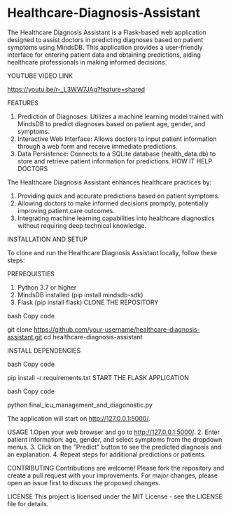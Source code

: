 # Healthcare-Diagnosis-Assistant
The Healthcare Diagnosis Assistant is a Flask-based web application designed to assist doctors in predicting diagnoses based on patient symptoms using MindsDB. This application provides a user-friendly interface for entering patient data and obtaining predictions, aiding healthcare professionals in making informed decisions.

YOUTUBE VIDEO LINK

https://youtu.be/r-_L3WW7JAg?feature=shared

FEATURES

1. Prediction of Diagnoses:
 Utilizes a machine learning model trained with MindsDB to predict diagnoses based on patient age, gender, and symptoms.
2. Interactive Web Interface:
 Allows doctors to input patient information through a web form and receive immediate predictions.
3. Data Persistence:
 Connects to a SQLite database (health_data.db) to store and retrieve patient information for predictions.
HOW IT HELP DOCTORS

The Healthcare Diagnosis Assistant enhances healthcare practices by:

1. Providing quick and accurate predictions based on patient symptoms.
2. Allowing doctors to make informed decisions promptly, potentially improving patient care outcomes.
3. Integrating machine learning capabilities into healthcare diagnostics without requiring deep technical knowledge.

INSTALLATION AND SETUP

To clone and run the Healthcare Diagnosis Assistant locally, follow these steps:

PREREQUISTIES

1. Python 3.7 or higher
2. MindsDB installed (pip install mindsdb-sdk)
3. Flask (pip install flask)
CLONE THE REPOSITORY

bash
Copy code


git clone https://github.com/your-username/healthcare-diagnosis-assistant.git
cd healthcare-diagnosis-assistant


INSTALL DEPENDENCIES

bash
Copy code


pip install -r requirements.txt
START THE FLASK APPLICATION

bash
Copy code


python final_icu_management_and_diagonostic.py

The application will start on http://127.0.0.1:5000/.

USAGE
1.Open your web browser and go to http://127.0.0.1:5000/.
2. Enter patient information: age, gender, and select symptoms from the dropdown menus.
3. Click on the "Predict" button    to see the predicted diagnosis and an explanation.
4. Repeat steps for additional predictions or patients.

CONTRIBUTING
Contributions are welcome! Please fork the repository and create a pull request with your improvements. For major changes, please open an issue first to discuss the proposed changes.

LICENSE
This project is licensed under the MIT License - see the LICENSE file for details.
